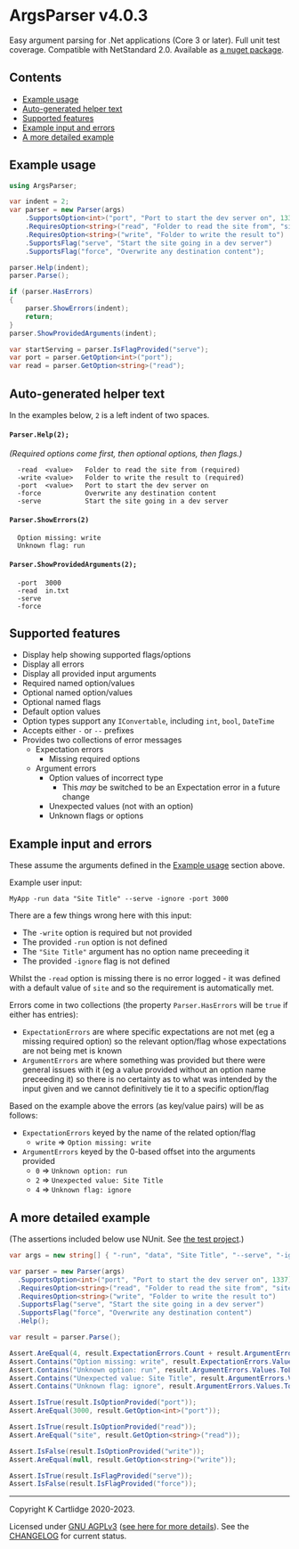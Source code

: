 # ArgsParser v4.0.3

Easy argument parsing for .Net applications (Core 3 or later).
Full unit test coverage. Compatible with NetStandard 2.0.
Available as [a nuget package](https://www.nuget.org/packages/ArgsParser/).

## Contents

- [Example usage](#example-usage)
- [Auto-generated helper text](#auto-generated-helper-text)
- [Supported features](#supported-features)
- [Example input and errors](#example-input-and-errors)
- [A more detailed example](#a-more-detailed-example)

## Example usage

``` csharp
using ArgsParser;

var indent = 2;
var parser = new Parser(args)
    .SupportsOption<int>("port", "Port to start the dev server on", 1337)
    .RequiresOption<string>("read", "Folder to read the site from", "site")
    .RequiresOption<string>("write", "Folder to write the result to")
    .SupportsFlag("serve", "Start the site going in a dev server")
    .SupportsFlag("force", "Overwrite any destination content");

parser.Help(indent);
parser.Parse();

if (parser.HasErrors)
{
    parser.ShowErrors(indent);
    return;
}
parser.ShowProvidedArguments(indent);

var startServing = parser.IsFlagProvided("serve");
var port = parser.GetOption<int>("port");
var read = parser.GetOption<string>("read");
```

## Auto-generated helper text

In the examples below, `2` is a left indent of two spaces.

#### `Parser.Help(2);`

*(Required options come first, then optional options, then flags.)*

``` text
  -read  <value>   Folder to read the site from (required)
  -write <value>   Folder to write the result to (required)
  -port  <value>   Port to start the dev server on
  -force           Overwrite any destination content
  -serve           Start the site going in a dev server
```

#### `Parser.ShowErrors(2)`

``` text
  Option missing: write
  Unknown flag: run
```

#### `Parser.ShowProvidedArguments(2);`

``` text
  -port  3000
  -read  in.txt
  -serve
  -force
```

## Supported features

- Display help showing supported flags/options
- Display all errors
- Display all provided input arguments
- Required named option/values
- Optional named option/values
- Optional named flags
- Default option values
- Option types support any `IConvertable`, including `int`, `bool`, `DateTime`
- Accepts either `-` or `--` prefixes
- Provides two collections of error messages
  - Expectation errors
    - Missing required options
  - Argument errors
    - Option values of incorrect type
      - This *may* be switched to be an Expectation error in a future change
    - Unexpected values (not with an option)
    - Unknown flags or options

## Example input and errors

These assume the arguments defined in the [Example usage](#example-usage) section above.

Example user input:

``` batch
MyApp -run data "Site Title" --serve -ignore -port 3000
```

There are a few things wrong here with this input:

- The `-write` option is required but not provided
- The provided `-run` option is not defined
- The `"Site Title"` argument has no option name preceeding it
- The provided `-ignore` flag is not defined

Whilst the `-read` option is missing there is no error logged - it was defined with a default value of `site` and so the requirement is automatically met.

Errors come in two collections (the property `Parser.HasErrors` will be `true` if either has entries):

- `ExpectationErrors` are where specific expectations are not met (eg a missing required option) so the relevant option/flag whose expectations are not being met is known
- `ArgumentErrors` are where something was provided but there were general issues with it (eg a value provided without an option name preceeding it) so there is no certainty as to what was intended by the input given and we cannot definitively tie it to a specific option/flag

Based on the example above the errors (as key/value pairs) will be as follows:

- `ExpectationErrors` keyed by the name of the related option/flag
  - `write` => `Option missing: write`
- `ArgumentErrors` keyed by the 0-based offset into the arguments provided
  - `0` => `Unknown option: run`
  - `2` => `Unexpected value: Site Title`
  - `4` => `Unknown flag: ignore`

## A more detailed example

(The assertions included below use NUnit. See [the test project](./ArgsParser.Tests).)

``` csharp
var args = new string[] { "-run", "data", "Site Title", "--serve", "-ignore", "-port", "3000" };

var parser = new Parser(args)
  .SupportsOption<int>("port", "Port to start the dev server on", 1337)
  .RequiresOption<string>("read", "Folder to read the site from", "site")
  .RequiresOption<string>("write", "Folder to write the result to")
  .SupportsFlag("serve", "Start the site going in a dev server")
  .SupportsFlag("force", "Overwrite any destination content")
  .Help();

var result = parser.Parse();

Assert.AreEqual(4, result.ExpectationErrors.Count + result.ArgumentErrors.Count);
Assert.Contains("Option missing: write", result.ExpectationErrors.Values.ToList());
Assert.Contains("Unknown option: run", result.ArgumentErrors.Values.ToList());
Assert.Contains("Unexpected value: Site Title", result.ArgumentErrors.Values.ToList());
Assert.Contains("Unknown flag: ignore", result.ArgumentErrors.Values.ToList());

Assert.IsTrue(result.IsOptionProvided("port"));
Assert.AreEqual(3000, result.GetOption<int>("port"));

Assert.IsTrue(result.IsOptionProvided("read"));
Assert.AreEqual("site", result.GetOption<string>("read"));

Assert.IsFalse(result.IsOptionProvided("write"));
Assert.AreEqual(null, result.GetOption<string>("write"));

Assert.IsTrue(result.IsFlagProvided("serve"));
Assert.IsFalse(result.IsFlagProvided("force"));
```

---

Copyright K Cartlidge 2020-2023.

Licensed under [GNU AGPLv3](./LICENSE) ([see here for more details](https://choosealicense.com/licenses/agpl-3.0/)).
See the [CHANGELOG](./CHANGELOG.md) for current status.
